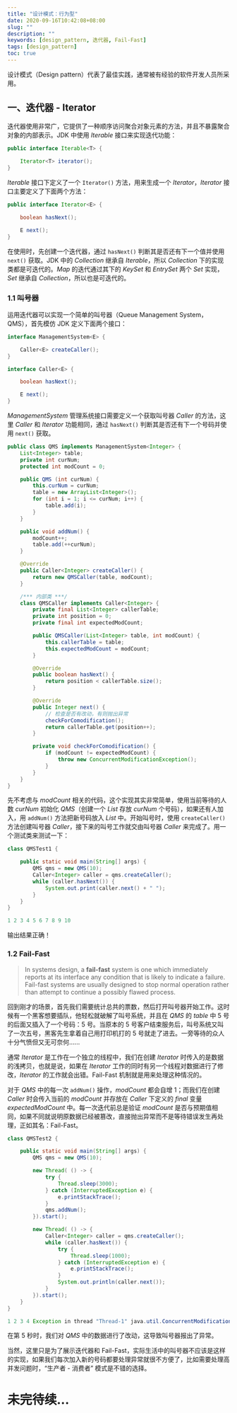 ```yaml
---
title: "设计模式：行为型"
date: 2020-09-16T10:42:08+08:00
slug: ""
description: ""
keywords: [design_pattern, 迭代器, Fail-Fast]
tags: [design_pattern]
toc: true
---
```


设计模式（Design pattern）代表了最佳实践，通常被有经验的软件开发人员所采用。

## 一、迭代器 - Iterator

迭代器使用非常广，它提供了一种顺序访问聚合对象元素的方法，并且不暴露聚合对象的内部表示。JDK 中使用 *Iterable* 接口来实现迭代功能：

```java
public interface Iterable<T> {
    
    Iterator<T> iterator();
}
```

*Iterable* 接口下定义了一个 `Iterator()` 方法，用来生成一个 *Iterator*，*Iterator* 接口主要定义了下面两个方法：

```java
public interface Iterator<E> {

    boolean hasNext();

    E next();
}
```

在使用时，先创建一个迭代器，通过 `hasNext()` 判断其是否还有下一个值并使用 `next()` 获取。JDK 中的 *Collection* 继承自 *Iterable*，所以 *Collection* 下的实现类都是可迭代的。*Map* 的迭代通过其下的 *KeySet* 和 *EntrySet* 两个 *Set* 实现，*Set* 继承自 *Collection*，所以也是可迭代的。

### 1.1 叫号器

运用迭代器可以实现一个简单的叫号器（Queue Management System，QMS），首先模仿 JDK 定义下面两个接口：

```java
interface ManagementSystem<E> {

    Caller<E> createCaller();
}

interface Caller<E> {

    boolean hasNext();

    E next();
}
```

*ManagementSystem* 管理系统接口需要定义一个获取叫号器 *Caller* 的方法，这里 *Caller* 和 *Iterator* 功能相同，通过 `hasNext()` 判断其是否还有下一个号码并使用 `next()` 获取。

```java
public class QMS implements ManagementSystem<Integer> {
    List<Integer> table;
    private int curNum;
    protected int modCount = 0;

    public QMS (int curNum) {
        this.curNum = curNum;
        table = new ArrayList<Integer>();
        for (int i = 1; i <= curNum; i++) {
            table.add(i);
        }
    }

    public void addNum() {
        modCount++;
        table.add(++curNum);
    }

    @Override
    public Caller<Integer> createCaller() {
        return new QMSCaller(table, modCount);
    }

    /*** 内部类 ***/
    class QMSCaller implements Caller<Integer> {
        private final List<Integer> callerTable;
        private int position = 0;
        private final int expectedModCount;

        public QMSCaller(List<Integer> table, int modCount) {
            this.callerTable = table;
            this.expectedModCount = modCount;
        }

        @Override
        public boolean hasNext() {
            return position < callerTable.size();
        }

        @Override
        public Integer next() {
            // 检查是否有改动，有则抛出异常
            checkForComodification();
            return callerTable.get(position++);
        }

        private void checkForComodification() {
            if (modCount != expectedModCount) {
                throw new ConcurrentModificationException();
            }
        }
    }
}
```

先不考虑与 *modCount* 相关的代码，这个实现其实非常简单，使用当前等待的人数 *curNum* 初始化 *QMS*（创建一个 *List* 存放 *curNum* 个号码），如果还有人加入，用 `addNum()` 方法把新号码放入 *List* 中。开始叫号时，使用 `createCaller()` 方法创建叫号器 *Caller*，接下来的叫号工作就交由叫号器 *Caller* 来完成了。用一个测试类来测试一下：

```java
class QMSTest1 {

    public static void main(String[] args) {
        QMS qms = new QMS(10);
        Caller<Integer> caller = qms.createCaller();
        while (caller.hasNext()) {
            System.out.print(caller.next() + " ");
        }
    }
} 
```

```java
1 2 3 4 5 6 7 8 9 10 
```

输出结果正确！

### 1.2 Fail-Fast

> In systems design, a **fail-fast** system is one which immediately reports at its interface any condition that is likely to indicate a failure. Fail-fast systems are usually designed to stop normal operation rather than attempt to continue a possibly flawed process.

回到刚才的场景，首先我们需要统计总共的票数，然后打开叫号器开始工作。这时候有一个黑客想要插队，他轻松就破解了叫号系统，并且在 *QMS* 的 *table* 中 5 号的后面又插入了一个号码：5 号。当原本的 5 号客户结束服务后，叫号系统又叫了一次五号，黑客先生拿着自己用打印机打的 5 号就走了进去。一旁等待的众人十分气愤但又无可奈何......

通常 *Iterator* 是工作在一个独立的线程中，我们在创建 *Iterator* 时传入的是数据的浅拷贝，也就是说，如果在 *Iterator* 工作的同时有另一个线程对数据进行了修改，*Iterator* 的工作就会出错。Fail-Fast 机制就是用来处理这种情况的。

对于 *QMS* 中的每一次 `addNum()` 操作，*modCount* 都会自增 1；而我们在创建 *Caller* 时会传入当前的 *modCount* 并存放在 *Caller* 下定义的 *final* 变量 *expectedModCount* 中。每一次迭代前总是验证 *modCount* 是否与预期值相同，如果不同就说明原数据已经被篡改，直接抛出异常而不是等待错误发生再处理，正如其名：Fail-Fast。

```java
class QMSTest2 {

    public static void main(String[] args) {
        QMS qms = new QMS(10);

        new Thread( () -> {
            try {
                Thread.sleep(3000);
            } catch (InterruptedException e) {
                e.printStackTrace();
            }
            qms.addNum();
        }).start();

        new Thread( () -> {
            Caller<Integer> caller = qms.createCaller();
            while (caller.hasNext()) {
                try {
                    Thread.sleep(1000);
                } catch (InterruptedException e) {
                    e.printStackTrace();
                }
                System.out.println(caller.next());
            }
        }).start();
    }
}
```

```java
1 2 3 4 Exception in thread "Thread-1" java.util.ConcurrentModificationException
```

在第 5 秒时，我们对 *QMS* 中的数据进行了改动，这导致叫号器报出了异常。

当然，这里只是为了展示迭代器和 Fail-Fast，实际生活中的叫号器不应该是这样的实现，如果我们每次加入新的号码都要处理异常就很不方便了，比如需要处理高并发问题时，“生产者 - 消费者” 模式是不错的选择。

# 未完待续...